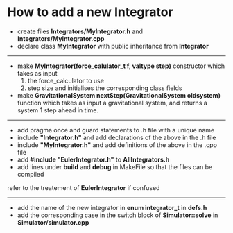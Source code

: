 # How to add a new Integrator


* create files **Integrators/MyIntegrator.h** and **Integrators/MyIntegrator.cpp**
* declare class **MyIntegrator** with public inheritance from **Integrator**
---------------------
* make **MyIntegrator(force_calulator_t f, valtype step)** constructor which takes as input
  1. the force_calculator to use
  2. step size
and initialises the corresponding class fields
* make **GravitationalSystem nextStep(GravitationalSystem oldsystem)** function which takes as input a gravitational system, and returns a system 1 step ahead in time.
---------------------
* add pragma once and guard statements to .h file with a unique name
* include **"Integrator.h"** and add declarations of the above in the .h file
* include **"MyIntegrator.h"** and add definitions of the above in the .cpp file
* add **#include "EulerIntegrator.h"** to **AllIntegrators.h**
* add lines under **build** and **debug** in MakeFile so that the files can be compiled

refer to the treatement of **EulerIntegrator** if confused

---------------------

* add the name of the new integrator in **enum integrator_t** in **defs.h**
* add the corresponding case in the switch block of **Simulator::solve** in **Simulator/simulator.cpp**